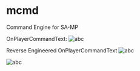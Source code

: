 mcmd
====

Command Engine for SA-MP

OnPlayerCommandText:
![abc](https://i.imgur.com/YpUJNXm.png)

Reverse Engineered OnPlayerCommandText
![abc](https://i.imgur.com/veUXSa2.png)

![abc](https://i.imgur.com/vzNUfoy.png)
